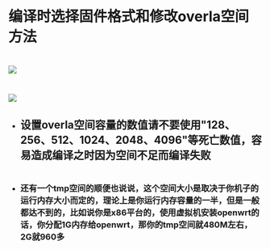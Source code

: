 # 编译时选择固件格式和修改overla空间方法
#
# <img src="https://github.com/danshui-git/shuoming/blob/master/doc/ov1.png" />
# <img src="https://github.com/danshui-git/shuoming/blob/master/doc/ov3.png" />
- ## 设置overla空间容量的数值请不要使用"128、256、512、1024、2048、4096"等死亡数值，容易造成编译之时因为空间不足而编译失败
#
#
- ### 还有一个tmp空间的顺便也说说，这个空间大小是取决于你机子的运行内存大小而定的，理论上是你运行内存容量的一半，但是一般都达不到的，比如说你是x86平台的，使用虚拟机安装openwrt的话，你分配1G内存给openwrt，那你的tmp空间就480M左右，2G就960多
